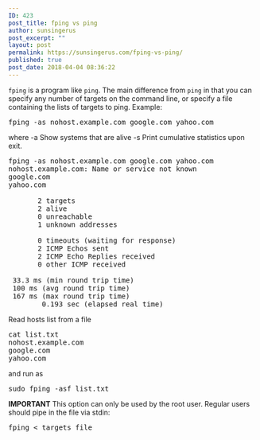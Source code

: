 ```yaml
---
ID: 423
post_title: fping vs ping
author: sunsingerus
post_excerpt: ""
layout: post
permalink: https://sunsingerus.com/fping-vs-ping/
published: true
post_date: 2018-04-04 08:36:22
---
```

<code>fping</code> is a program like <code>ping</code>. The main difference from <code>ping</code> in that you can specify any number of targets on the command line, or specify a file containing the lists of targets to ping.
Example:
<pre>
fping -as nohost.example.com google.com yahoo.com
</pre>
where
-a   Show systems that are alive
-s   Print cumulative statistics upon exit.
<pre>
fping -as nohost.example.com google.com yahoo.com
nohost.example.com: Name or service not known
google.com
yahoo.com

       2 targets
       2 alive
       0 unreachable
       1 unknown addresses

       0 timeouts (waiting for response)
       2 ICMP Echos sent
       2 ICMP Echo Replies received
       0 other ICMP received

 33.3 ms (min round trip time)
 100 ms (avg round trip time)
 167 ms (max round trip time)
        0.193 sec (elapsed real time)
</pre>

Read hosts list from a file

<pre>
cat list.txt 
nohost.example.com
google.com
yahoo.com
</pre>

and run as
<pre>
sudo fping -asf list.txt
</pre>
<strong>IMPORTANT</strong>
This option can only be used by the root user. Regular users should pipe in the file via stdin:
<pre>
fping < targets_file
</pre>